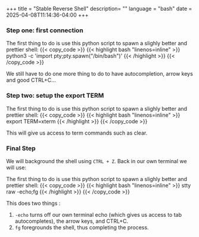 +++
title = "Stable Reverse Shell"
description= ""
language = "bash"
date = 2025-04-08T11:14:36-04:00
+++


### Step one: first connection

The first thing to do is use this python script to spawn a slighly better and prettier shell:
{{< copy_code >}}
{{< highlight bash "linenos=inline" >}}
python3 -c 'import pty;pty.spawn("/bin/bash")'
{{< /highlight >}}
{{< /copy_code >}}

We still have to do one more thing to do to have autocompletion, arrow keys and good CTRL+C...

### Step two: setup the export TERM

The first thing to do is use this python script to spawn a slighly better and prettier shell:
{{< copy_code >}}
{{< highlight bash "linenos=inline" >}}
export TERM=xterm
{{< /highlight >}}
{{< /copy_code >}}

This will give us access to term commands such as clear.

### Final Step

We will background the shell using `CTRL + Z`.
Back in our own terminal we will use:

The first thing to do is use this python script to spawn a slighly better and prettier shell:
{{< copy_code >}}
{{< highlight bash "linenos=inline" >}}
stty raw -echo;fg
{{< /highlight >}}
{{< /copy_code >}}

This does two things :

1. `-echo` turns off our own terminal echo (which gives us access to tab autocompletes), the arrow keys, and CTRL+C.
2. `fg` foregrounds the shell, thus completing the process.
